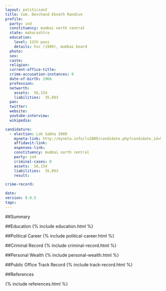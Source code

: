 ```yaml
---
layout: politician2
title: Com. Devchand Eknath Randive
profile: 
  party: ind
  constituency: mumbai north central
  state: maharashtra
  education: 
    level: 12th pass
    details: hsc (1989), mumbai board
  photo: 
  sex: 
  caste: 
  religion: 
  current-office-title: 
  crime-accusation-instances: 0
  date-of-birth: 1966
  profession: 
  networth: 
    assets:  56,154
    liabilities:  35,893
  pan: 
  twitter: 
  website: 
  youtube-interview: 
  wikipedia: 

candidature: 
  - election: Lok Sabha 2009
    myneta-link: http://myneta.info/ls2009/candidate.php?candidate_id=5446
    affidavit-link: 
    expenses-link: 
    constituency: mumbai north central 
    party: ind
    criminal-cases: 0
    assets:  56,154
    liabilities:  35,893
    result:  

crime-record: 

date: 
version: 0.0.5
tags: 
---
```

##Summary


##Education
{% include education.html %}


##Political Career
{% include political-career.html %}


##Criminal Record
{% include criminal-record.html %}


##Personal Wealth
{% include personal-wealth.html %}


##Public Office Track Record
{% include track-record.html %}


##References


{% include references.html %}